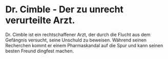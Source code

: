 # Dr. Cimble - Der zu unrecht verurteilte Arzt.

Dr. Cimble ist ein rechtschaffener Arzt, der durch die Flucht aus dem Gefängnis versucht, seine Unschuld zu beweisen.
Während seinen Recherchen kommt er einem Pharmaskandal auf die Spur und kann seinen besten Freund dingfest machen.

